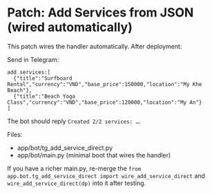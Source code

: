 # Patch: Add Services from JSON (wired automatically)

This patch wires the handler automatically. After deployment:

Send in Telegram:
```
add services:[
  {"title":"Surfboard Rental","currency":"VND","base_price":150000,"location":"My Khe Beach"},
  {"title":"Beach Yoga Class","currency":"VND","base_price":120000,"location":"My An"}
]
```
The bot should reply `Created 2/2 services: …`.

Files:
- app/bot/tg_add_service_direct.py
- app/bot/main.py (minimal boot that wires the handler)

If you have a richer main.py, re-merge the `from app.bot.tg_add_service_direct import wire_add_service_direct`
and `wire_add_service_direct(dp)` into it after testing.
